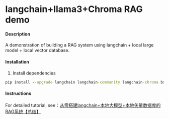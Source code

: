 # langchain+llama3+Chroma RAG demo

#### Description
A demonstration of building a RAG system using langchain + local large model + local vector database.

#### Installation

1.  Install dependencies
```cmd
pip install --upgrade langchain langchain-community langchain-chroma bs4
```

#### Instructions

For detailed tutorial, see：[从零搭建langchain+本地大模型+本地矢量数据库的RAG系统【总结】](http://www.wfcoding.com/post/practice/2024-10-01_%E4%BB%8E%E9%9B%B6%E6%90%AD%E5%BB%BAlangchain+%E6%9C%AC%E5%9C%B0%E5%A4%A7%E6%A8%A1%E5%9E%8B+%E6%9C%AC%E5%9C%B0%E7%9F%A2%E9%87%8F%E6%95%B0%E6%8D%AE%E5%BA%93%E7%9A%84rag%E7%B3%BB%E7%BB%9F/)
